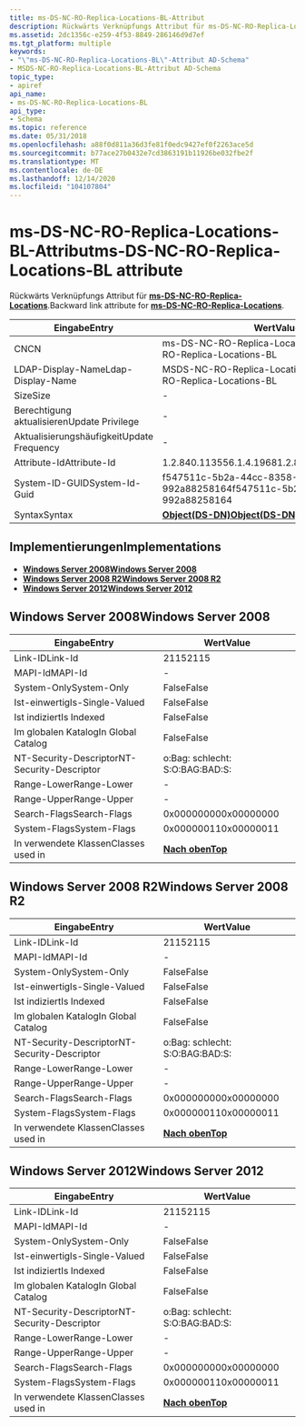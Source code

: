 ```yaml
---
title: ms-DS-NC-RO-Replica-Locations-BL-Attribut
description: Rückwärts Verknüpfungs Attribut für ms-DS-NC-RO-Replica-Locations.
ms.assetid: 2dc1356c-e259-4f53-8849-286146d9d7ef
ms.tgt_platform: multiple
keywords:
- "\"ms-DS-NC-RO-Replica-Locations-BL\"-Attribut AD-Schema"
- MSDS-NC-RO-Replica-Locations-BL-Attribut AD-Schema
topic_type:
- apiref
api_name:
- ms-DS-NC-RO-Replica-Locations-BL
api_type:
- Schema
ms.topic: reference
ms.date: 05/31/2018
ms.openlocfilehash: a88f0d811a36d3fe81f0edc9427ef0f2263ace5d
ms.sourcegitcommit: b77ace27b0432e7cd3863191b11926be032fbe2f
ms.translationtype: MT
ms.contentlocale: de-DE
ms.lasthandoff: 12/14/2020
ms.locfileid: "104107804"
---
```

# <a name="ms-ds-nc-ro-replica-locations-bl-attribute"></a><span data-ttu-id="1491a-105">ms-DS-NC-RO-Replica-Locations-BL-Attribut</span><span class="sxs-lookup"><span data-stu-id="1491a-105">ms-DS-NC-RO-Replica-Locations-BL attribute</span></span>

<span data-ttu-id="1491a-106">Rückwärts Verknüpfungs Attribut für [**ms-DS-NC-RO-Replica-Locations**](a-msds-nc-ro-replica-locations.md).</span><span class="sxs-lookup"><span data-stu-id="1491a-106">Backward link attribute for [**ms-DS-NC-RO-Replica-Locations**](a-msds-nc-ro-replica-locations.md).</span></span>



| <span data-ttu-id="1491a-107">Eingabe</span><span class="sxs-lookup"><span data-stu-id="1491a-107">Entry</span></span> | <span data-ttu-id="1491a-108">Wert</span><span class="sxs-lookup"><span data-stu-id="1491a-108">Value</span></span> |
|-------------------|-----------------------------------------|
| <span data-ttu-id="1491a-109">CN</span><span class="sxs-lookup"><span data-stu-id="1491a-109">CN</span></span>                | <span data-ttu-id="1491a-110">ms-DS-NC-RO-Replica-Locations-BL</span><span class="sxs-lookup"><span data-stu-id="1491a-110">ms-DS-NC-RO-Replica-Locations-BL</span></span>        |
| <span data-ttu-id="1491a-111">LDAP-Display-Name</span><span class="sxs-lookup"><span data-stu-id="1491a-111">Ldap-Display-Name</span></span> | <span data-ttu-id="1491a-112">MSDS-NC-RO-Replica-Locations-BL</span><span class="sxs-lookup"><span data-stu-id="1491a-112">msDS-NC-RO-Replica-Locations-BL</span></span>         |
| <span data-ttu-id="1491a-113">Size</span><span class="sxs-lookup"><span data-stu-id="1491a-113">Size</span></span>              | \-                                      |
| <span data-ttu-id="1491a-114">Berechtigung aktualisieren</span><span class="sxs-lookup"><span data-stu-id="1491a-114">Update Privilege</span></span>  | \-                                      |
| <span data-ttu-id="1491a-115">Aktualisierungshäufigkeit</span><span class="sxs-lookup"><span data-stu-id="1491a-115">Update Frequency</span></span>  | \-                                      |
| <span data-ttu-id="1491a-116">Attribute-Id</span><span class="sxs-lookup"><span data-stu-id="1491a-116">Attribute-Id</span></span>      | <span data-ttu-id="1491a-117">1.2.840.113556.1.4.1968</span><span class="sxs-lookup"><span data-stu-id="1491a-117">1.2.840.113556.1.4.1968</span></span>                 |
| <span data-ttu-id="1491a-118">System-ID-GUID</span><span class="sxs-lookup"><span data-stu-id="1491a-118">System-Id-Guid</span></span>    | <span data-ttu-id="1491a-119">f547511c-5b2a-44cc-8358-992a88258164</span><span class="sxs-lookup"><span data-stu-id="1491a-119">f547511c-5b2a-44cc-8358-992a88258164</span></span>    |
| <span data-ttu-id="1491a-120">Syntax</span><span class="sxs-lookup"><span data-stu-id="1491a-120">Syntax</span></span>            | [<span data-ttu-id="1491a-121">**Object(DS-DN)**</span><span class="sxs-lookup"><span data-stu-id="1491a-121">**Object(DS-DN)**</span></span>](s-object-ds-dn.md) |



## <a name="implementations"></a><span data-ttu-id="1491a-122">Implementierungen</span><span class="sxs-lookup"><span data-stu-id="1491a-122">Implementations</span></span>

-   [<span data-ttu-id="1491a-123">**Windows Server 2008**</span><span class="sxs-lookup"><span data-stu-id="1491a-123">**Windows Server 2008**</span></span>](#windows-server-2008)
-   [<span data-ttu-id="1491a-124">**Windows Server 2008 R2**</span><span class="sxs-lookup"><span data-stu-id="1491a-124">**Windows Server 2008 R2**</span></span>](#windows-server-2008-r2)
-   [<span data-ttu-id="1491a-125">**Windows Server 2012**</span><span class="sxs-lookup"><span data-stu-id="1491a-125">**Windows Server 2012**</span></span>](#windows-server-2012)

## <a name="windows-server-2008"></a><span data-ttu-id="1491a-126">Windows Server 2008</span><span class="sxs-lookup"><span data-stu-id="1491a-126">Windows Server 2008</span></span>



| <span data-ttu-id="1491a-127">Eingabe</span><span class="sxs-lookup"><span data-stu-id="1491a-127">Entry</span></span> | <span data-ttu-id="1491a-128">Wert</span><span class="sxs-lookup"><span data-stu-id="1491a-128">Value</span></span> |
|------------------------|---------------------------------|
| <span data-ttu-id="1491a-129">Link-ID</span><span class="sxs-lookup"><span data-stu-id="1491a-129">Link-Id</span></span>                | <span data-ttu-id="1491a-130">2115</span><span class="sxs-lookup"><span data-stu-id="1491a-130">2115</span></span>                            |
| <span data-ttu-id="1491a-131">MAPI-Id</span><span class="sxs-lookup"><span data-stu-id="1491a-131">MAPI-Id</span></span>                | \-                              |
| <span data-ttu-id="1491a-132">System-Only</span><span class="sxs-lookup"><span data-stu-id="1491a-132">System-Only</span></span>            | <span data-ttu-id="1491a-133">False</span><span class="sxs-lookup"><span data-stu-id="1491a-133">False</span></span>                           |
| <span data-ttu-id="1491a-134">Ist-einwertig</span><span class="sxs-lookup"><span data-stu-id="1491a-134">Is-Single-Valued</span></span>       | <span data-ttu-id="1491a-135">False</span><span class="sxs-lookup"><span data-stu-id="1491a-135">False</span></span>                           |
| <span data-ttu-id="1491a-136">Ist indiziert</span><span class="sxs-lookup"><span data-stu-id="1491a-136">Is Indexed</span></span>             | <span data-ttu-id="1491a-137">False</span><span class="sxs-lookup"><span data-stu-id="1491a-137">False</span></span>                           |
| <span data-ttu-id="1491a-138">Im globalen Katalog</span><span class="sxs-lookup"><span data-stu-id="1491a-138">In Global Catalog</span></span>      | <span data-ttu-id="1491a-139">False</span><span class="sxs-lookup"><span data-stu-id="1491a-139">False</span></span>                           |
| <span data-ttu-id="1491a-140">NT-Security-Descriptor</span><span class="sxs-lookup"><span data-stu-id="1491a-140">NT-Security-Descriptor</span></span> | <span data-ttu-id="1491a-141">o:Bag: schlecht: S:</span><span class="sxs-lookup"><span data-stu-id="1491a-141">O:BAG:BAD:S:</span></span>                    |
| <span data-ttu-id="1491a-142">Range-Lower</span><span class="sxs-lookup"><span data-stu-id="1491a-142">Range-Lower</span></span>            | \-                              |
| <span data-ttu-id="1491a-143">Range-Upper</span><span class="sxs-lookup"><span data-stu-id="1491a-143">Range-Upper</span></span>            | \-                              |
| <span data-ttu-id="1491a-144">Search-Flags</span><span class="sxs-lookup"><span data-stu-id="1491a-144">Search-Flags</span></span>           | <span data-ttu-id="1491a-145">0x00000000</span><span class="sxs-lookup"><span data-stu-id="1491a-145">0x00000000</span></span>                      |
| <span data-ttu-id="1491a-146">System-Flags</span><span class="sxs-lookup"><span data-stu-id="1491a-146">System-Flags</span></span>           | <span data-ttu-id="1491a-147">0x00000011</span><span class="sxs-lookup"><span data-stu-id="1491a-147">0x00000011</span></span>                      |
| <span data-ttu-id="1491a-148">In verwendete Klassen</span><span class="sxs-lookup"><span data-stu-id="1491a-148">Classes used in</span></span>        | [<span data-ttu-id="1491a-149">**Nach oben**</span><span class="sxs-lookup"><span data-stu-id="1491a-149">**Top**</span></span>](c-top.md)<br/> |



## <a name="windows-server-2008-r2"></a><span data-ttu-id="1491a-150">Windows Server 2008 R2</span><span class="sxs-lookup"><span data-stu-id="1491a-150">Windows Server 2008 R2</span></span>



| <span data-ttu-id="1491a-151">Eingabe</span><span class="sxs-lookup"><span data-stu-id="1491a-151">Entry</span></span> | <span data-ttu-id="1491a-152">Wert</span><span class="sxs-lookup"><span data-stu-id="1491a-152">Value</span></span> |
|------------------------|---------------------------------|
| <span data-ttu-id="1491a-153">Link-ID</span><span class="sxs-lookup"><span data-stu-id="1491a-153">Link-Id</span></span>                | <span data-ttu-id="1491a-154">2115</span><span class="sxs-lookup"><span data-stu-id="1491a-154">2115</span></span>                            |
| <span data-ttu-id="1491a-155">MAPI-Id</span><span class="sxs-lookup"><span data-stu-id="1491a-155">MAPI-Id</span></span>                | \-                              |
| <span data-ttu-id="1491a-156">System-Only</span><span class="sxs-lookup"><span data-stu-id="1491a-156">System-Only</span></span>            | <span data-ttu-id="1491a-157">False</span><span class="sxs-lookup"><span data-stu-id="1491a-157">False</span></span>                           |
| <span data-ttu-id="1491a-158">Ist-einwertig</span><span class="sxs-lookup"><span data-stu-id="1491a-158">Is-Single-Valued</span></span>       | <span data-ttu-id="1491a-159">False</span><span class="sxs-lookup"><span data-stu-id="1491a-159">False</span></span>                           |
| <span data-ttu-id="1491a-160">Ist indiziert</span><span class="sxs-lookup"><span data-stu-id="1491a-160">Is Indexed</span></span>             | <span data-ttu-id="1491a-161">False</span><span class="sxs-lookup"><span data-stu-id="1491a-161">False</span></span>                           |
| <span data-ttu-id="1491a-162">Im globalen Katalog</span><span class="sxs-lookup"><span data-stu-id="1491a-162">In Global Catalog</span></span>      | <span data-ttu-id="1491a-163">False</span><span class="sxs-lookup"><span data-stu-id="1491a-163">False</span></span>                           |
| <span data-ttu-id="1491a-164">NT-Security-Descriptor</span><span class="sxs-lookup"><span data-stu-id="1491a-164">NT-Security-Descriptor</span></span> | <span data-ttu-id="1491a-165">o:Bag: schlecht: S:</span><span class="sxs-lookup"><span data-stu-id="1491a-165">O:BAG:BAD:S:</span></span>                    |
| <span data-ttu-id="1491a-166">Range-Lower</span><span class="sxs-lookup"><span data-stu-id="1491a-166">Range-Lower</span></span>            | \-                              |
| <span data-ttu-id="1491a-167">Range-Upper</span><span class="sxs-lookup"><span data-stu-id="1491a-167">Range-Upper</span></span>            | \-                              |
| <span data-ttu-id="1491a-168">Search-Flags</span><span class="sxs-lookup"><span data-stu-id="1491a-168">Search-Flags</span></span>           | <span data-ttu-id="1491a-169">0x00000000</span><span class="sxs-lookup"><span data-stu-id="1491a-169">0x00000000</span></span>                      |
| <span data-ttu-id="1491a-170">System-Flags</span><span class="sxs-lookup"><span data-stu-id="1491a-170">System-Flags</span></span>           | <span data-ttu-id="1491a-171">0x00000011</span><span class="sxs-lookup"><span data-stu-id="1491a-171">0x00000011</span></span>                      |
| <span data-ttu-id="1491a-172">In verwendete Klassen</span><span class="sxs-lookup"><span data-stu-id="1491a-172">Classes used in</span></span>        | [<span data-ttu-id="1491a-173">**Nach oben**</span><span class="sxs-lookup"><span data-stu-id="1491a-173">**Top**</span></span>](c-top.md)<br/> |



## <a name="windows-server-2012"></a><span data-ttu-id="1491a-174">Windows Server 2012</span><span class="sxs-lookup"><span data-stu-id="1491a-174">Windows Server 2012</span></span>



| <span data-ttu-id="1491a-175">Eingabe</span><span class="sxs-lookup"><span data-stu-id="1491a-175">Entry</span></span> | <span data-ttu-id="1491a-176">Wert</span><span class="sxs-lookup"><span data-stu-id="1491a-176">Value</span></span> |
|------------------------|---------------------------------|
| <span data-ttu-id="1491a-177">Link-ID</span><span class="sxs-lookup"><span data-stu-id="1491a-177">Link-Id</span></span>                | <span data-ttu-id="1491a-178">2115</span><span class="sxs-lookup"><span data-stu-id="1491a-178">2115</span></span>                            |
| <span data-ttu-id="1491a-179">MAPI-Id</span><span class="sxs-lookup"><span data-stu-id="1491a-179">MAPI-Id</span></span>                | \-                              |
| <span data-ttu-id="1491a-180">System-Only</span><span class="sxs-lookup"><span data-stu-id="1491a-180">System-Only</span></span>            | <span data-ttu-id="1491a-181">False</span><span class="sxs-lookup"><span data-stu-id="1491a-181">False</span></span>                           |
| <span data-ttu-id="1491a-182">Ist-einwertig</span><span class="sxs-lookup"><span data-stu-id="1491a-182">Is-Single-Valued</span></span>       | <span data-ttu-id="1491a-183">False</span><span class="sxs-lookup"><span data-stu-id="1491a-183">False</span></span>                           |
| <span data-ttu-id="1491a-184">Ist indiziert</span><span class="sxs-lookup"><span data-stu-id="1491a-184">Is Indexed</span></span>             | <span data-ttu-id="1491a-185">False</span><span class="sxs-lookup"><span data-stu-id="1491a-185">False</span></span>                           |
| <span data-ttu-id="1491a-186">Im globalen Katalog</span><span class="sxs-lookup"><span data-stu-id="1491a-186">In Global Catalog</span></span>      | <span data-ttu-id="1491a-187">False</span><span class="sxs-lookup"><span data-stu-id="1491a-187">False</span></span>                           |
| <span data-ttu-id="1491a-188">NT-Security-Descriptor</span><span class="sxs-lookup"><span data-stu-id="1491a-188">NT-Security-Descriptor</span></span> | <span data-ttu-id="1491a-189">o:Bag: schlecht: S:</span><span class="sxs-lookup"><span data-stu-id="1491a-189">O:BAG:BAD:S:</span></span>                    |
| <span data-ttu-id="1491a-190">Range-Lower</span><span class="sxs-lookup"><span data-stu-id="1491a-190">Range-Lower</span></span>            | \-                              |
| <span data-ttu-id="1491a-191">Range-Upper</span><span class="sxs-lookup"><span data-stu-id="1491a-191">Range-Upper</span></span>            | \-                              |
| <span data-ttu-id="1491a-192">Search-Flags</span><span class="sxs-lookup"><span data-stu-id="1491a-192">Search-Flags</span></span>           | <span data-ttu-id="1491a-193">0x00000000</span><span class="sxs-lookup"><span data-stu-id="1491a-193">0x00000000</span></span>                      |
| <span data-ttu-id="1491a-194">System-Flags</span><span class="sxs-lookup"><span data-stu-id="1491a-194">System-Flags</span></span>           | <span data-ttu-id="1491a-195">0x00000011</span><span class="sxs-lookup"><span data-stu-id="1491a-195">0x00000011</span></span>                      |
| <span data-ttu-id="1491a-196">In verwendete Klassen</span><span class="sxs-lookup"><span data-stu-id="1491a-196">Classes used in</span></span>        | [<span data-ttu-id="1491a-197">**Nach oben**</span><span class="sxs-lookup"><span data-stu-id="1491a-197">**Top**</span></span>](c-top.md)<br/> |



 

 





